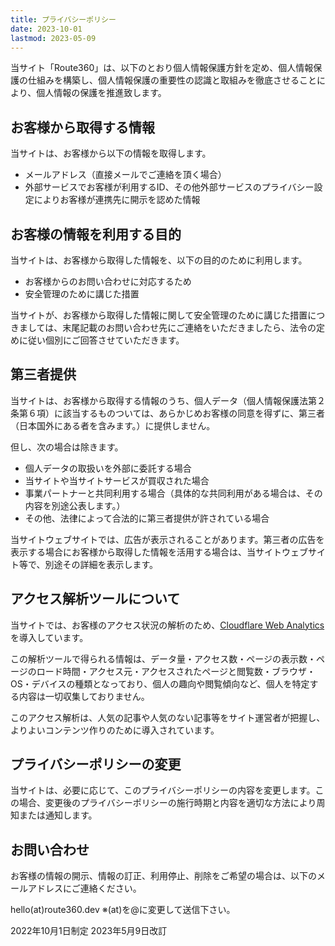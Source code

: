 ```yaml
---
title: プライバシーポリシー
date: 2023-10-01
lastmod: 2023-05-09
---
```


当サイト「Route360」は、以下のとおり個人情報保護方針を定め、個人情報保護の仕組みを構築し、個人情報保護の重要性の認識と取組みを徹底させることにより、個人情報の保護を推進致します。

## お客様から取得する情報

当サイトは、お客様から以下の情報を取得します。

- メールアドレス（直接メールでご連絡を頂く場合）
- 外部サービスでお客様が利用するID、その他外部サービスのプライバシー設定によりお客様が連携先に開示を認めた情報

## お客様の情報を利用する目的

当サイトは、お客様から取得した情報を、以下の目的のために利用します。

- お客様からのお問い合わせに対応するため
- 安全管理のために講じた措置

当サイトが、お客様から取得した情報に関して安全管理のために講じた措置につきましては、末尾記載のお問い合わせ先にご連絡をいただきましたら、法令の定めに従い個別にご回答させていただきます。

## 第三者提供

当サイトは、お客様から取得する情報のうち、個人データ（個人情報保護法第２条第６項）に該当するものついては、あらかじめお客様の同意を得ずに、第三者（日本国外にある者を含みます。）に提供しません。

但し、次の場合は除きます。

- 個人データの取扱いを外部に委託する場合
- 当サイトや当サイトサービスが買収された場合
- 事業パートナーと共同利用する場合（具体的な共同利用がある場合は、その内容を別途公表します。）
- その他、法律によって合法的に第三者提供が許されている場合

当サイトウェブサイトでは、広告が表示されることがあります。第三者の広告を表示する場合にお客様から取得した情報を活用する場合は、当サイトウェブサイト等で、別途その詳細を表示します。

## アクセス解析ツールについて

当サイトでは、お客様のアクセス状況の解析のため、[Cloudflare Web Analytics](https://www.cloudflare.com/en-US/web-analytics/)を導入しています。

この解析ツールで得られる情報は、データ量・アクセス数・ページの表示数・ページのロード時間・アクセス元・アクセスされたページと閲覧数・ブラウザ・OS・デバイスの種類となっており、個人の趣向や閲覧傾向など、個人を特定する内容は一切収集しておりません。

このアクセス解析は、人気の記事や人気のない記事等をサイト運営者が把握し、よりよいコンテンツ作りのために導入されています。

## プライバシーポリシーの変更

当サイトは、必要に応じて、このプライバシーポリシーの内容を変更します。この場合、変更後のプライバシーポリシーの施行時期と内容を適切な方法により周知または通知します。

## お問い合わせ

お客様の情報の開示、情報の訂正、利用停止、削除をご希望の場合は、以下のメールアドレスにご連絡ください。

hello(at)route360.dev ※(at)を@に変更して送信下さい。

2022年10月1日制定
2023年5月9日改訂
